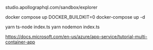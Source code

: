 studio.apollographql.com/sandbox/explorer

docker compose up
DOCKER_BUILDKIT=0 docker-compose up -d

yarn ts-node index.ts
yarn nodemon index.ts

https://docs.microsoft.com/en-us/azure/app-service/tutorial-multi-container-app
